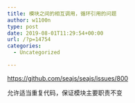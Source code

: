 ```yaml
---
title: 模块之间的相互调用，循环引用的问题
author: w1100n
type: post
date: 2019-08-01T11:29:54+00:00
url: /?p=14754
categories:
  - Uncategorized

---
```

https://github.com/seajs/seajs/issues/800
  
允许适当重复代码，保证模块主要职责不变